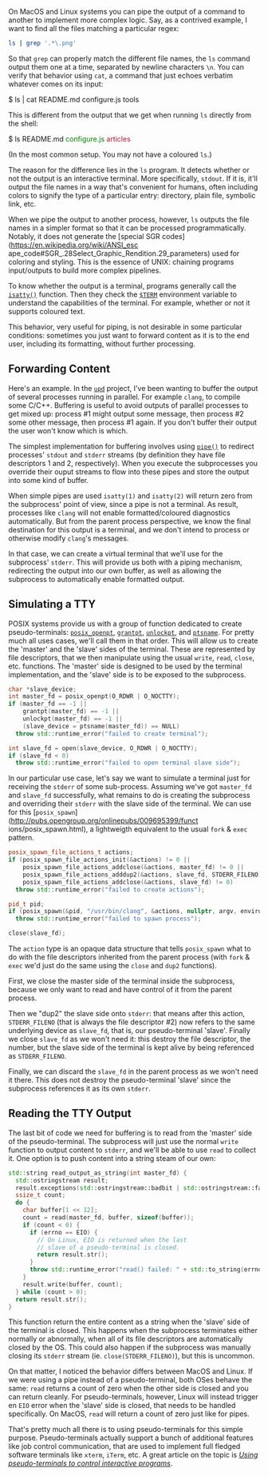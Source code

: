 On MacOS and Linux systems you can pipe the output of a command to another to
implement more complex logic. Say, as a contrived example, I want to find all
the files matching a particular regex:

```sh
ls | grep '.*\.png'
```

So that `grep` can properly match the different file names, the `ls` command
output them one at a time, separated by newline characters `\n`. You can verify
that behavior using `cat`, a command that just echoes verbatim whatever comes on
its input:

<div class="terminal">$ ls | cat
README.md
configure.js
tools
</div>

This is different from the output that we get when running `ls` directly from
the shell:

<div class="terminal">$ ls
README.md     <span style="color: rgb(0, 130, 0)">configure.js</span>    <span style="color: rgb(181, 25, 49)">articles</span>
</div>

(In the most common setup. You may not have a coloured `ls`.)

The reason for the difference lies in the `ls` program. It detects whether or
not the output is an interactive terminal. More specifically, `stdout`. If it
is, it'll output the file names in a way that's convenient for humans, often
including colors to signify the type of a particular entry: directory, plain
file, symbolic link, etc.

When we pipe the output to another process, however, `ls` outputs the file names
in a simpler format so that it can be processed programmatically. Notably, it
does not generate the [special SGR codes](https://en.wikipedia.org/wiki/ANSI_esc
ape_code#SGR_.28Select_Graphic_Rendition.29_parameters) used for coloring and
styling. This is the essence of UNIX: chaining programs input/outputs to
build more complex pipelines.

To know whether the output is a terminal, programs generally call the
[`isatty()`](http://pubs.opengroup.org/onlinepubs/009695399/functions/isatty.html)
function. Then they check the [`$TERM`](https://linux.die.net/man/7/term)
environment variable to understand the capabilities of the terminal. For
example, whether or not it supports coloured text.

This behavior, very useful for piping, is not desirable in some particular
conditions: sometimes you just want to forward content as it is to the end user,
including its formatting, without further processing.

## Forwarding Content

Here's an example. In the [`upd`](http://github.com/jeanlauliac/upd) project,
I've been wanting to buffer the output of several processes running in parallel.
For example `clang`, to compile some C/C++. Buffering is useful to avoid outputs
of parallel processes to get mixed up: process #1 might output some message,
then process #2 some other message, then process #1 again. If you don't buffer
their output the user won't know which is which.

The simplest implementation for buffering involves using
[`pipe()`](http://pubs.opengroup.org/onlinepubs/009695399/functions/pipe.html)
to redirect processes' `stdout` and `stderr` streams (by definition they have
file descriptors 1 and 2, respectively). When you execute the subprocesses
you override their ouput streams to flow into these pipes and store the output
into some kind of buffer.

When simple pipes are used `isatty(1)` and `isatty(2)` will return zero from the
subprocess' point of view, since a pipe is not a terminal. As result, processes
like `clang` will not enable formatted/coloured diagnostics automatically. But
from the parent process perspective, we know the final destination for this
output is a terminal, and we don't intend to process or otherwise modify
`clang`'s messages.

In that case, we can create a virtual terminal that we'll use for the
subprocess' `stderr`. This will provide us both with a piping mechanism,
redirecting the output into our own buffer, as well as allowing the subprocess
to automatically enable formatted output.

## Simulating a TTY

POSIX systems provide us with a group of function dedicated to create pseudo-terminals:
[`posix_openpt`](http://pubs.opengroup.org/onlinepubs/009695399/functions/posix_openpt.html),
[`grantpt`](http://pubs.opengroup.org/onlinepubs/9699919799/functions/grantpt.html),
[`unlockpt`](http://pubs.opengroup.org/onlinepubs/009695399/functions/unlockpt.html),
and [`ptsname`](http://pubs.opengroup.org/onlinepubs/009695399/functions/ptsname.html). For pretty
much all uses cases, we'll call them in that order. This will allow us to create
the 'master' and the 'slave' sides of the terminal. These are represented by
file descriptors, that we then manipulate using the usual `write`, `read`,
`close`, etc. functions. The 'master' side is designed to be used by the
terminal implementation, and the 'slave' side is to be exposed to the
subprocess.

```cpp
char *slave_device;
int master_fd = posix_openpt(O_RDWR | O_NOCTTY);
if (master_fd == -1 ||
    grantpt(master_fd) == -1 ||
    unlockpt(master_fd) == -1 ||
    (slave_device = ptsname(master_fd)) == NULL)
  throw std::runtime_error("failed to create terminal");

int slave_fd = open(slave_device, O_RDWR | O_NOCTTY);
if (slave_fd < 0)
  throw std::runtime_error("failed to open terminal slave side");
```

In our particular use case, let's say we want to simulate a terminal just for
receiving the `stderr` of some sub-process. Assuming we've got `master_fd` and
`slave_fd` successfully, what remains to do is creating the subprocess and
overriding their `stderr` with the slave side of the terminal. We can use
for this [`posix_spawn`](http://pubs.opengroup.org/onlinepubs/009695399/funct
ions/posix_spawn.html), a lightweigth equivalent to the usual `fork` & `exec`
pattern.

```cpp
posix_spawn_file_actions_t actions;
if (posix_spawn_file_actions_init(&actions) != 0 ||
    posix_spawn_file_actions_addclose(&actions, master_fd) != 0 ||
    posix_spawn_file_actions_adddup2(&actions, slave_fd, STDERR_FILENO) != 0 ||
    posix_spawn_file_actions_addclose(&actions, slave_fd) != 0)
  throw std::runtime_error("failed to create actions");

pid_t pid;
if (posix_spawn(&pid, "/usr/bin/clang", &actions, nullptr, argv, environ) != 0)
  throw std::runtime_error("failed to spawn process");

close(slave_fd);
```

The `action` type is an opaque data structure that tells `posix_spawn` what to
do with the file descriptors inherited from the parent process (with `fork` &
`exec` we'd just do the same using the `close` and `dup2` functions).

First, we close the master side of the terminal inside the subprocess, because
we only want to read and have control of it from the parent process.

Then we "dup2" the slave side onto `stderr`: that means after this action,
`STDERR_FILENO` (that is always the file descriptor #2) now refers to the same underlying device as
`slave_fd`, that is, our pseudo-terminal 'slave'. Finally we close `slave_fd` as we won't
need it: this destroy the file descriptor, the number, but the slave side of the
terminal is kept alive by being referenced as `STDERR_FILENO`.

Finally, we can discard the `slave_fd` in the parent process as we won't need
it there. This does not destroy the pseudo-terminal 'slave' since the
subprocess references it as its own `stderr`.

## Reading the TTY Output

The last bit of code we need for buffering is to read from the 'master' side
of the pseudo-terminal. The subprocess will just use the normal `write` function
to output content to `stderr`, and we'll be able to use `read` to collect it.
One option is to push content into a string steam of our own:

```cpp
std::string read_output_as_string(int master_fd) {
  std::ostringstream result;
  result.exceptions(std::ostringstream::badbit | std::ostringstream::failbit);
  ssize_t count;
  do {
    char buffer[1 << 12];
    count = read(master_fd, buffer, sizeof(buffer));
    if (count < 0) {
      if (errno == EIO) {
        // On Linux, EIO is returned when the last
        // slave of a pseudo-terminal is closed.
        return result.str();
      }
      throw std::runtime_error("read() failed: " + std::to_string(errno));
    }
    result.write(buffer, count);
  } while (count > 0);
  return result.str();
}
```

This function return the entire content as a string when the 'slave' side of the
terminal is closed. This happens when the subprocess terminates either normally
or abnormally, when all of its file descriptors are automatically closed by the
OS. This could also happen if the subprocess was manually closing its `stderr`
stream (ie. `close(STDERR_FILENO)`), but this is uncommon.

On that matter, I noticed the behavior differs between MacOS and Linux. If we
were using a pipe instead of a pseudo-terminal, both OSes behave the same:
`read` returns a count of zero when the other side is closed and you can return
cleanly. For pseudo-terminals, however, Linux will instead trigger en `EIO`
error when the 'slave' side is closed, that needs to be handled specifically.
On MacOS, `read` will return a count of zero just like for pipes.

That's pretty much all there is to using pseudo-terminals for this simple
purpose. Pseudo-terminals actually support a bunch of additional features like
job control communication, that are used to implement full fledged software
terminals like `xterm`, `iTerm`, etc. A great article on the topic is [*Using
pseudo-terminals to control interactive
programs*](http://rachid.koucha.free.fr/tech_corner/pty_pdip.html).
